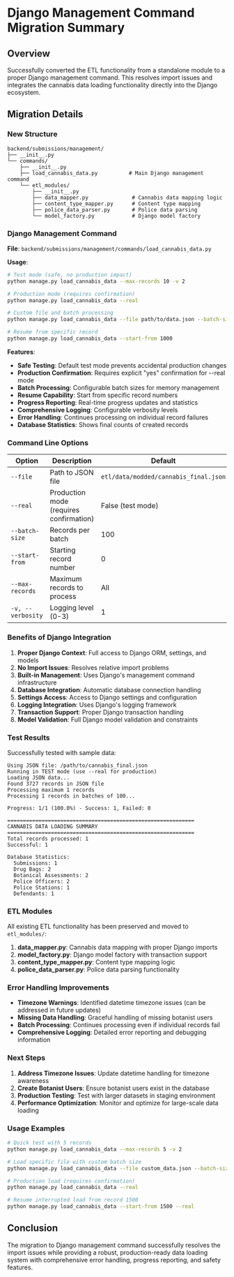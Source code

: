 # Django Management Command Migration Summary

## Overview

Successfully converted the ETL functionality from a standalone module to a proper Django management command. This resolves import issues and integrates the cannabis data loading functionality directly into the Django ecosystem.

## Migration Details

### New Structure

```
backend/submissions/management/
├── __init__.py
└── commands/
    ├── __init__.py
    ├── load_cannabis_data.py          # Main Django management command
    └── etl_modules/
        ├── __init__.py
        ├── data_mapper.py              # Cannabis data mapping logic
        ├── content_type_mapper.py      # Content type mapping
        ├── police_data_parser.py       # Police data parsing
        └── model_factory.py            # Django model factory
```

### Django Management Command

**File**: `backend/submissions/management/commands/load_cannabis_data.py`

**Usage**:

```bash
# Test mode (safe, no production impact)
python manage.py load_cannabis_data --max-records 10 -v 2

# Production mode (requires confirmation)
python manage.py load_cannabis_data --real

# Custom file and batch processing
python manage.py load_cannabis_data --file path/to/data.json --batch-size 50

# Resume from specific record
python manage.py load_cannabis_data --start-from 1000
```

**Features**:

-   **Safe Testing**: Default test mode prevents accidental production changes
-   **Production Confirmation**: Requires explicit "yes" confirmation for --real mode
-   **Batch Processing**: Configurable batch sizes for memory management
-   **Resume Capability**: Start from specific record numbers
-   **Progress Reporting**: Real-time progress updates and statistics
-   **Comprehensive Logging**: Configurable verbosity levels
-   **Error Handling**: Continues processing on individual record failures
-   **Database Statistics**: Shows final counts of created records

### Command Line Options

| Option            | Description                             | Default                               |
| ----------------- | --------------------------------------- | ------------------------------------- |
| `--file`          | Path to JSON file                       | `etl/data/modded/cannabis_final.json` |
| `--real`          | Production mode (requires confirmation) | False (test mode)                     |
| `--batch-size`    | Records per batch                       | 100                                   |
| `--start-from`    | Starting record number                  | 0                                     |
| `--max-records`   | Maximum records to process              | All                                   |
| `-v, --verbosity` | Logging level (0-3)                     | 1                                     |

### Benefits of Django Integration

1. **Proper Django Context**: Full access to Django ORM, settings, and models
2. **No Import Issues**: Resolves relative import problems
3. **Built-in Management**: Uses Django's management command infrastructure
4. **Database Integration**: Automatic database connection handling
5. **Settings Access**: Access to Django settings and configuration
6. **Logging Integration**: Uses Django's logging framework
7. **Transaction Support**: Proper Django transaction handling
8. **Model Validation**: Full Django model validation and constraints

### Test Results

Successfully tested with sample data:

```
Using JSON file: /path/to/cannabis_final.json
Running in TEST mode (use --real for production)
Loading JSON data...
Found 3727 records in JSON file
Processing maximum 1 records
Processing 1 records in batches of 100...

Progress: 1/1 (100.0%) - Success: 1, Failed: 0

============================================================
CANNABIS DATA LOADING SUMMARY
============================================================
Total records processed: 1
Successful: 1

Database Statistics:
  Submissions: 1
  Drug Bags: 2
  Botanical Assessments: 2
  Police Officers: 2
  Police Stations: 1
  Defendants: 1
```

### ETL Modules

All existing ETL functionality has been preserved and moved to `etl_modules/`:

1. **data_mapper.py**: Cannabis data mapping with proper Django imports
2. **model_factory.py**: Django model factory with transaction support
3. **content_type_mapper.py**: Content type mapping logic
4. **police_data_parser.py**: Police data parsing functionality

### Error Handling Improvements

-   **Timezone Warnings**: Identified datetime timezone issues (can be addressed in future updates)
-   **Missing Data Handling**: Graceful handling of missing botanist users
-   **Batch Processing**: Continues processing even if individual records fail
-   **Comprehensive Logging**: Detailed error reporting and debugging information

### Next Steps

1. **Address Timezone Issues**: Update datetime handling for timezone awareness
2. **Create Botanist Users**: Ensure botanist users exist in the database
3. **Production Testing**: Test with larger datasets in staging environment
4. **Performance Optimization**: Monitor and optimize for large-scale data loading

### Usage Examples

```bash
# Quick test with 5 records
python manage.py load_cannabis_data --max-records 5 -v 2

# Load specific file with custom batch size
python manage.py load_cannabis_data --file custom_data.json --batch-size 50

# Production load (requires confirmation)
python manage.py load_cannabis_data --real

# Resume interrupted load from record 1500
python manage.py load_cannabis_data --start-from 1500 --real
```

## Conclusion

The migration to Django management command successfully resolves the import issues while providing a robust, production-ready data loading system with comprehensive error handling, progress reporting, and safety features.
